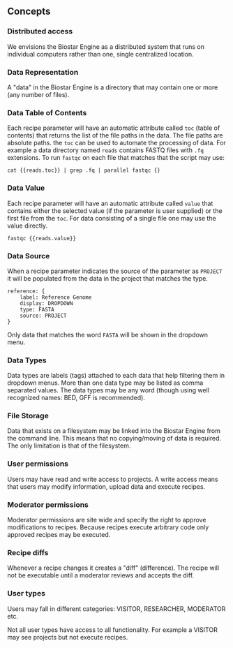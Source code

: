 ## Concepts

### Distributed access

We envisions the Biostar Engine as a distributed system that runs on individual computers rather than one, single centralized location.

### Data Representation

A "data" in the Biostar Engine is a directory that may contain one or more (any number of files).

### Data Table of Contents

Each recipe parameter will have an automatic attribute called `toc` (table of contents) that returns the list of the file paths in the data.
The file paths are absolute paths. the `toc` can be used to automate the processing of data. For example
a data directory named `reads` contains FASTQ files with `.fq` extensions. To run `fastqc` on each file that matches that
the script may use:

    cat {{reads.toc}} | grep .fq | parallel fastqc {}

### Data Value

Each recipe parameter will have an automatic attribute called `value` that contains either the selected value (if  the parameter is user supplied) or
the first file from the `toc`. For data consisting of a single file one may use the value directly.

    fastqc {{reads.value}}

### Data Source

When a recipe parameter indicates the source of the parameter as `PROJECT` it will be populated from the data in the project that matches the type.

    reference: {
        label: Reference Genome
        display: DROPDOWN
        type: FASTA
        source: PROJECT
    }

Only data that matches the word `FASTA` will be shown in the dropdown menu.

### Data Types

Data types are labels (tags) attached to each data that help filtering them in dropdown menus. More than one data type may be listed as comma separated values.
The data types may be any word (though using well recognized names: BED, GFF is recommended).

### File Storage

Data that exists on a filesystem may be linked into the Biostar Engine from the command line. This means that no copying/moving of data is required.
The only limitation is that of the filesystem.

### User permissions

Users may have read and write access to projects. A write access means that users may modify information, upload data and execute recipes.

### Moderator permissions

Moderator permissions are site wide and specify the right to approve modifications to recipes. Because recipes execute arbitrary code only approved
recipes may be executed.

### Recipe diffs

Whenever a recipe changes it creates a "diff" (difference). The recipe will not be executable until a moderator reviews and accepts the diff.

### User types

Users may fall in different categories: VISITOR, RESEARCHER, MODERATOR etc.

Not all user types have access to all functionality. For example a VISITOR may see projects but not execute recipes.





